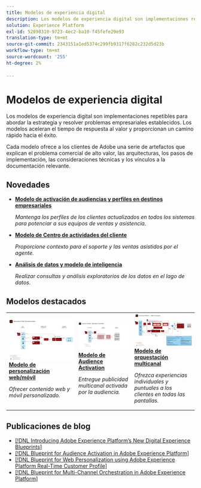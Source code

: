 ```yaml
---
title: Modelos de experiencia digital
description: Los modelos de experiencia digital son implementaciones repetibles para abordar la estrategia y resolver problemas empresariales establecidos. Aceleran el tiempo de respuesta al valor y proporcionan un camino rápido hacia el éxito.
solution: Experience Platform
exl-id: 52898310-9723-4ec2-ba10-f45fefe29e93
translation-type: tm+mt
source-git-commit: 2343151a1ed5374c299fb9317f6282c232d5d23b
workflow-type: tm+mt
source-wordcount: '255'
ht-degree: 2%

---
```


# Modelos de experiencia digital

Los modelos de experiencia digital son implementaciones repetibles para abordar la estrategia y resolver problemas empresariales establecidos. Los modelos aceleran el tiempo de respuesta al valor y proporcionan un camino rápido hacia el éxito.

Cada modelo ofrece a los clientes de Adobe una serie de artefactos que explican el problema comercial de alto valor, las arquitecturas, los pasos de implementación, las consideraciones técnicas y los vínculos a la documentación relevante.

## Novedades

* **[Modelo de activación de audiencias y perfiles en destinos empresariales](/help/blueprints/audience-activation/enterprise-destinations.md)**

   *Mantenga los perfiles de los clientes actualizados en todos los sistemas para potenciar a sus equipos de ventas y asistencia. &#x200B;*
* **[Modelo de Centro de actividades del cliente](/help/blueprints/audience-activation/customer-activity.md)**

   *Proporcione contexto para el soporte y las ventas asistidos por el agente.*
* **[Análisis de datos y modelo de inteligencia](/help/blueprints/data-insights/analysis.md)**

   *Realizar consultas y análisis exploratorios de los datos en el lago de datos.*

## Modelos destacados

<table style="table-layout:fixed">
<tr>
  <td>
    <a href="https://experienceleague.adobe.com/docs/blueprints-learn/architecture/web-personalization/overview.html"><img alt="imagen en miniatura del modelo "Personalización web"" src="web-personalization/assets/personalization.svg" /></a>
    <div><a href="https://experienceleague.adobe.com/docs/blueprints-learn/architecture/web-personalization/overview.html"><strong>Modelo de personalización web/móvil</strong></a></div>
    <p><em>Ofrecer contenido web y móvil personalizado.</em></p>
  </td>
  <td>
    <a href="https://experienceleague.adobe.com/docs/blueprints-learn/architecture/audience-activation/overview.html"><img alt="imagen en miniatura del modelo "Audience Activation"" src="audience-activation/assets/aam.svg" /></a>
    <div><a href="https://experienceleague.adobe.com/docs/blueprints-learn/architecture/audience-activation/overview.html"><strong>Modelo de Audience Activation</strong></a></div>
    <p><em>Entregue publicidad multicanal activada por la audiencia.</em></p>
  </td>
  <td>
    <a href="https://experienceleague.adobe.com/docs/blueprints-learn/architecture/multi-channel-message-orchestration/overview.html"><img alt="imagen en miniatura del "modelo de orquestación multicanal"" src="multi-channel-message-orchestration/assets/aepbatch.svg" /></a>
    <div><a href="https://experienceleague.adobe.com/docs/blueprints-learn/architecture/multi-channel-message-orchestration/overview.html"><strong>Modelo de orquestación multicanal</strong></a></div>
    <p><em>Ofrezca experiencias individuales y puntuales a los clientes en todas las pantallas.</em></p>
  </td>
</tr>
</table>


## Publicaciones de blog

* [[!DNL Introducing Adobe Experience Platform’s New Digital Experience Blueprints]](https://medium.com/adobetech/introducing-adobe-experience-platforms-new-digital-experience-blueprints-93a6b5f5da7c)
* [[!DNL Blueprint for Audience Activation in Adobe Experience Platform]](https://medium.com/adobetech/a-blueprint-for-audience-activation-in-adobe-experience-platform-b2b30fae90fd)
* [[!DNL Blueprint for Web Personalization using Adobe Experience Platform Real-Time Customer Profile]](https://medium.com/adobetech/blueprint-for-web-personalization-using-adobe-experience-platform-real-time-customer-profile-fef2ce7a4b2f)
* [[!DNL Blueprint for Multi-Channel Orchestration in Adobe Experience Platform]](https://medium.com/adobetech/blueprint-for-multi-channel-orchestration-in-adobe-experience-platform-c68317e94184)
